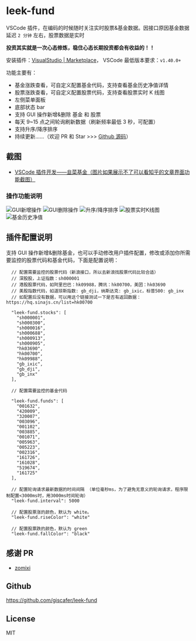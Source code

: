 # leek-fund

VSCode 插件，在编码的时候随时关注实时股票&基金数据。因接口原因基金数据延迟 `2 分钟` 左右，股票数据是实时

**投资其实就是一次心态修炼，稳住心态长期投资都会有收益的！！**

安装插件：[VisualStudio | Marketplace](https://marketplace.visualstudio.com/items?itemName=giscafer.leek-fund)，
VSCode 最低版本要求：`v1.40.0+`

功能主要有：

- 基金涨跌查看，可自定义配置基金代码，支持查看基金历史净值详情
- 股票涨跌查看，可自定义配置股票代码，支持查看股票实时 K 线图
- 左侧菜单面板
- 底部状态 bar
- 支持 GUI 操作新增&删除 基金 和 股票
- 每天 9~15 点之间轮询刷新数据（刷新频率最低 3 秒，可配置）
- 支持升序/降序排序
- 持续更新……（欢迎 PR 和 Star >>> [Github 源码](https://github.com/giscafer/leek-fund)）

## 截图

- [VSCode 插件开发——韭菜基金（图片如果展示不了可以看知乎的文章界面功能截图）](https://zhuanlan.zhihu.com/p/166683895)

### 操作功能说明

<!-- https://raw.staticdn.net/ 为GitHub raw 加速地址 -->

![GUI新增操作](https://raw.staticdn.net/giscafer/leek-fund/master/screenshot/add.png)
![GUI删除操作](https://raw.staticdn.net/giscafer/leek-fund/master/screenshot/delete.png)
![升序/降序排序](https://raw.staticdn.net/giscafer/leek-fund/master/screenshot/delete.png)
![股票实时K线图](https://raw.staticdn.net/giscafer/leek-fund/master/screenshot/stock-k-line.png)
![基金历史净值](https://raw.staticdn.net/giscafer/leek-fund/master/screenshot/fund-history.png)

## 插件配置说明

支持 GUI 操作新增&删除基金，也可以手动修改用户插件配置，修改或添加你所需要监控的股票代码和基金代码，下面是配置说明：

```
  // 配置需要监控的股票代码（新浪接口，所以去新浪找股票代码比较合适）
  // 深股股，上证指数：sh000001
  // 港股股票代码，如阿里巴巴：hk09988，腾讯：hk00700，美团：hk03690
  // 美股指数代码，如道琼斯指数: gb_dji，纳斯达克: gb_ixic，标普500: gb_inx
  // 如配置后没有数据，可以用这个链接测试一下是否有返回数据：https://hq.sinajs.cn/list=hk00700

  "leek-fund.stocks": [
    "sh000001",
    "sh000300",
    "sh000016",
    "sh000688",
    "sh000913",
    "sh000905",
    "hk03690",
    "hk00700",
    "hk09988",
    "gb_ixic",
    "gb_dji",
    "gb_inx"
  ],

  // 配置需要监控的基金代码

  "leek-fund.funds": [
    "001632",
    "420009",
    "320007",
    "003096",
    "001102",
    "003885",
    "001071",
    "005963",
    "005223",
    "002316",
    "161726",
    "161028",
    "519674",
    "161725"
  ],

  // 配置轮询请求最新数据的时间间隔 （单位毫秒ms，为了避免无意义的轮询请求，程序限制配置<3000ms时，用3000ms时间轮询）
  "leek-fund.interval": 5000

  // 配置股票涨的颜色，默认为 white。
  "leek-fund.riseColor": "white"

  // 配置股票跌的颜色，默认为 green
  "leek-fund.fallColor": "black"

```

## 感谢 PR

- [zomixi](https://github.com/zomixi)

## Github

https://github.com/giscafer/leek-fund

## License

MIT
